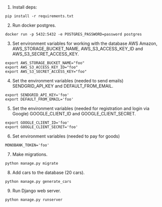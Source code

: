 1. Install deps:
```
pip install -r requirements.txt
```

2. Run docker postgres.
```
docker run -p 5432:5432 -e POSTGRES_PASSWORD=password postgres
```

3. Set environment variables for working with the database AWS Amazon,
AWS_STORAGE_BUCKET_NAME, AWS_S3_ACCESS_KEY_ID and AWS_S3_SECRET_ACCESS_KEY.
```
export AWS_STORAGE_BUCKET_NAME="foo"
export AWS_S3_ACCESS_KEY_ID="foo"
export AWS_S3_SECRET_ACCESS_KEY="foo"
```

4. Set the environment variables (needed to send emails)
SENDGRID_API_KEY and DEFAULT_FROM_EMAIL.
```
export SENDGRID_API_KEY='foo'
export DEFAULT_FROM_EMAIL='foo'
```

5. Set the environment variables (needed for registration and login via Google)
GOOGLE_CLIENT_ID and GOOGLE_CLIENT_SECRET.
```
export GOOGLE_CLIENT_ID='foo'
export GOOGLE_CLIENT_SECRET='foo'
```

6. Set environment variables (needed to pay for goods)
```
MONOBANK_TOKEN='foo'
```
7. Make migrations.
```
python manage.py migrate
```
8. Add cars to the database (20 cars).
```
python manage.py generate_cars
```

9. Run Django web server.
```
python manage.py runserver
```
